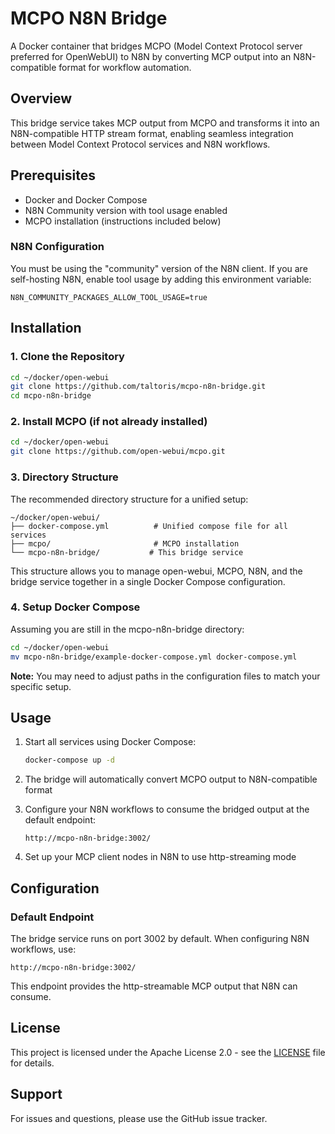 # MCPO N8N Bridge

A Docker container that bridges MCPO (Model Context Protocol server preferred for OpenWebUI) to N8N by converting MCP output into an N8N-compatible format for workflow automation.

## Overview

This bridge service takes MCP output from MCPO and transforms it into an N8N-compatible HTTP stream format, enabling seamless integration between Model Context Protocol services and N8N workflows.

## Prerequisites

- Docker and Docker Compose
- N8N Community version with tool usage enabled
- MCPO installation (instructions included below)

### N8N Configuration

You must be using the "community" version of the N8N client. If you are self-hosting N8N, enable tool usage by adding this environment variable:

```
N8N_COMMUNITY_PACKAGES_ALLOW_TOOL_USAGE=true
```

## Installation

### 1. Clone the Repository

```bash
cd ~/docker/open-webui
git clone https://github.com/taltoris/mcpo-n8n-bridge.git
cd mcpo-n8n-bridge
```

### 2. Install MCPO (if not already installed)

```bash
cd ~/docker/open-webui
git clone https://github.com/open-webui/mcpo.git
```

### 3. Directory Structure

The recommended directory structure for a unified setup:

```
~/docker/open-webui/
├── docker-compose.yml          # Unified compose file for all services
├── mcpo/                       # MCPO installation
└── mcpo-n8n-bridge/           # This bridge service
```

This structure allows you to manage open-webui, MCPO, N8N, and the bridge service together in a single Docker Compose configuration.

### 4. Setup Docker Compose

Assuming you are still in the mcpo-n8n-bridge directory:

```bash
cd ~/docker/open-webui
mv mcpo-n8n-bridge/example-docker-compose.yml docker-compose.yml
```

**Note:** You may need to adjust paths in the configuration files to match your specific setup.

## Usage

1. Start all services using Docker Compose:
   ```bash
   docker-compose up -d
   ```

2. The bridge will automatically convert MCPO output to N8N-compatible format

3. Configure your N8N workflows to consume the bridged output at the default endpoint:
   ```
   http://mcpo-n8n-bridge:3002/
   ```

4. Set up your MCP client nodes in N8N to use http-streaming mode

## Configuration

### Default Endpoint

The bridge service runs on port 3002 by default. When configuring N8N workflows, use:
```
http://mcpo-n8n-bridge:3002/
```

This endpoint provides the http-streamable MCP output that N8N can consume.

## License

This project is licensed under the Apache License 2.0 - see the [LICENSE](LICENSE) file for details.

## Support

For issues and questions, please use the GitHub issue tracker.
